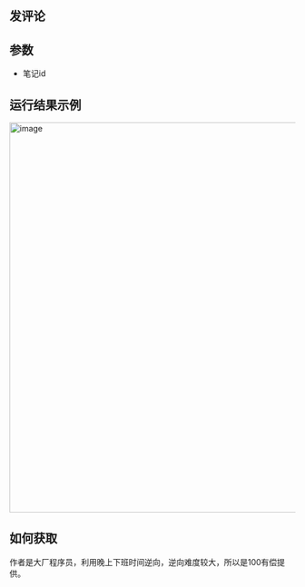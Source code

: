 ## 发评论

## 参数
- 笔记id



## 运行结果示例
<img width="688" alt="image" src="https://github.com/wang-zhiyang/xhscrawl/assets/55040284/0dae4465-950c-445d-ab5b-a27796c00d1a">


## 如何获取
作者是大厂程序员，利用晚上下班时间逆向，逆向难度较大，所以是100有偿提供。
